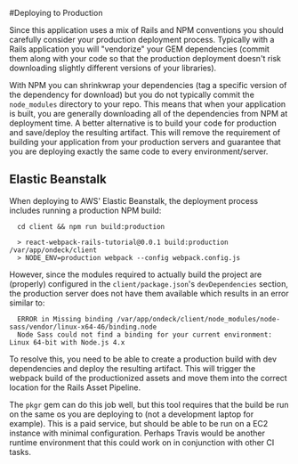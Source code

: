 #Deploying to Production

Since this application uses a mix of Rails and NPM conventions you should carefully consider your production deployment process. Typically with a Rails application you will "vendorize" your GEM dependencies (commit them along with your code so that the production deployment doesn't risk downloading slightly different versions of your libraries).  

With NPM you can shrinkwrap your dependencies (tag a specific version of the dependency for download) but you do not typically commit the `node_modules` directory to your repo. This means that when your application is built, you are generally downloading all of the dependencies from NPM at deployment time. A better alternative is to build your code for production and save/deploy the resulting artifact. This will remove the requirement of building your application from your production servers and guarantee that you are deploying exactly the same code to every environment/server.

## Elastic Beanstalk
When deploying to AWS' Elastic Beanstalk, the deployment process includes running a production NPM build:

```
  cd client && npm run build:production
  
  > react-webpack-rails-tutorial@0.0.1 build:production /var/app/ondeck/client
  > NODE_ENV=production webpack --config webpack.config.js
```

However, since the modules required to actually build the project are (properly) configured in the `client/package.json`'s `devDependencies` section, the production server does not have them available which results in an error similar to:

```
  ERROR in Missing binding /var/app/ondeck/client/node_modules/node-sass/vendor/linux-x64-46/binding.node
  Node Sass could not find a binding for your current environment: Linux 64-bit with Node.js 4.x
```

To resolve this, you need to be able to create a production build with dev dependencies and deploy the resulting artifact. This will trigger the webpack build of the productionized assets and move them into the correct location for the Rails Asset Pipeline.

The `pkgr` gem can do this job well, but this tool requires that the build be run on the same os you are deploying to (not a development laptop for example). This is a paid service, but should be able to be run on a EC2 instance with minimal configuration. Perhaps Travis would be another runtime environment that this could work on in conjunction with other CI tasks.